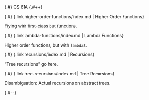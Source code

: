 
{.#} CS 61A
{.#++}

{.#} {.link higher-order-functions/index.md | Higher Order Functions}

Flying with first-class but functions.

{.#} {.link lambda-functions/index.md | Lambda Functions}

Higher order functions, but with `lambda`s.

{.#} {.link recursions/index.md | Recursions}

<q>Tree recursions</q> go here.

{.#} {.link tree-recursions/index.md | Tree Recursions}

Disambiguation: Actual recursions on abstract trees.

{.#--}
